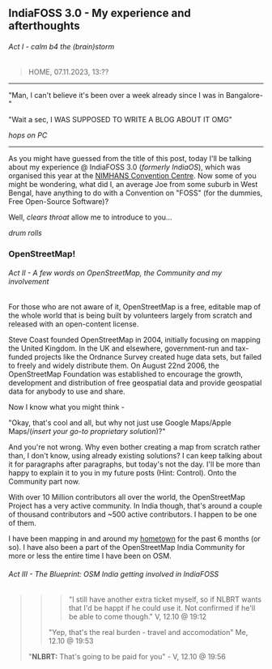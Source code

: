 ## IndiaFOSS 3.0 - My experience and afterthoughts
###### Act I - calm b4 the (brain)storm
> HOME, 07.11.2023, 13:??

---
"Man, I can't believe it's been over a week already since I was in Bangalore-"

"Wait a sec, I WAS SUPPOSED TO WRITE A BLOG ABOUT IT OMG"

_hops on PC_

---

As you might have guessed from the title of this post, today I'll be talking about my experience @ IndiaFOSS 3.0 (_formerly IndiaOS_), which was organised this year at the [NIMHANS Convention Centre](https://www.openstreetmap.org/#map=19/12.94314/77.59678). Now some of you might be wondering, what did I, an average Joe from some suburb in West Bengal, have anything to do with a Convention on "FOSS" (for the dummies, Free Open-Source Software)?

Well, _clears throat_ allow me to introduce to you...

_drum rolls_

### **OpenStreetMap!**


###### Act II - A few words on OpenStreetMap, the Community and my involvement

For those who are not aware of it, OpenStreetMap is a free, editable map of the whole world that is being built by volunteers largely from scratch and released with an open-content license.

Steve Coast founded OpenStreetMap in 2004, initially focusing on mapping the United Kingdom. In the UK and elsewhere, government-run and tax-funded projects like the Ordnance Survey created huge data sets, but failed to freely and widely distribute them. On August 22nd 2006, the OpenStreetMap Foundation was established to encourage the growth, development and distribution of free geospatial data and provide geospatial data for anybody to use and share.

Now I know what you might think -

"Okay, that's cool and all, but why not just use Google Maps/Apple Maps/(_insert your go-to proprietary solution_)?"

And you're not wrong. Why even bother creating a map from scratch rather than, I don't know, using already existing solutions? I can keep talking about it for paragraphs after paragraphs, but today's not the day. I'll be more than happy to explain it to you in my future posts (Hint: Control). Onto the Community part now.

With over 10 Million contributors all over the world, the OpenStreetMap Project has a very active community. In India though, that's around a couple of thousand contributors and ~500 active contributors. I happen to be one of them.

I have been mapping in and around my [hometown](https://www.openstreetmap.org/#map=14/26.5269/88.7271) for the past 6 months (or so). I have also been a part of the OpenStreetMap India Community for more or less the entire time I have been on OSM.

###### Act III - The Blueprint: OSM India getting involved in IndiaFOSS

> > > "I still have another extra ticket myself, so if NLBRT wants that I'd be happt if he could use it. Not confirmed if he'll be able to come though." V, 12.10 @ 19:12
> > > 
> > "Yep, that's the real burden - travel and accomodation" Me, 12.10 @ 19:53
> > 
> "**NLBRT:** That's going to be paid for you" - V, 12.10 @ 19:56
